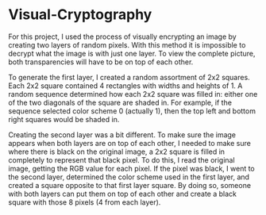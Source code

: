 # Visual-Cryptography
For this project, I used the process of visually encrypting an image by creating two layers of random pixels.  With this method it is impossible to decrypt what the image is with just one layer.  To view the complete picture, both transparencies will have to be on top of each other. 

To generate the first layer, I created a random assortment of 2x2 squares.  Each 2x2 square contained 4 rectangles with widths and heights of 1.  A random sequence determined how each 2x2 square was filled in: either one of the two diagonals of the square are shaded in.  For example, if the sequence selected color scheme 0 (actually 1), then the top left and bottom right squares would be shaded in.

Creating the second layer was a bit different.  To make sure the image appears when both layers are on top of each other, I needed to make sure where there is black on the original image, a 2x2 square is filled in completely to represent that black pixel.  To do this, I read the original image, getting the RGB value for each pixel.  If the pixel was black, I went to the second layer, determined the color scheme used in the first layer, and created a square opposite to that first layer square.  By doing so, someone with both layers can put them on top of each other and create a black square with those 8 pixels (4 from each layer). 
